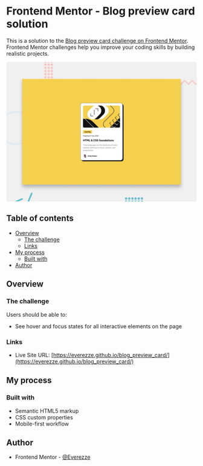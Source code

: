 # Frontend Mentor - Blog preview card solution

This is a solution to the [Blog preview card challenge on Frontend Mentor](https://www.frontendmentor.io/challenges/blog-preview-card-ckPaj01IcS). Frontend Mentor challenges help you improve your coding skills by building realistic projects. 

![Design preview for the Blog preview card coding challenge](./design/desktop-preview.jpg)

## Table of contents

- [Overview](#overview)
  - [The challenge](#the-challenge)
  - [Links](#links)
- [My process](#my-process)
  - [Built with](#built-with)
- [Author](#author)

## Overview

### The challenge

Users should be able to:

- See hover and focus states for all interactive elements on the page

### Links

- Live Site URL: [https://everezze.github.io/blog_preview_card/](https://everezze.github.io/blog_preview_card/)

## My process

### Built with

- Semantic HTML5 markup
- CSS custom properties
- Mobile-first workflow

## Author

- Frontend Mentor - [@Everezze](https://www.frontendmentor.io/profile/Everezze)

